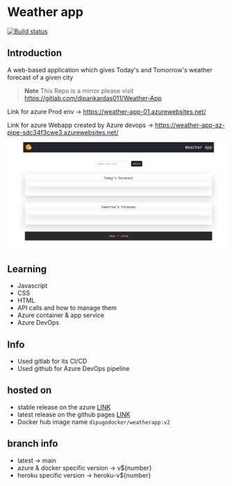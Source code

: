 # Weather app

[![Build status](https://dev.azure.com/dipankardas015/Weather-app/_apis/build/status/Weather-app-Docker%20container-CI)](https://dev.azure.com/dipankardas015/Weather-app/_build/latest?definitionId=6)

## Introduction
A web-based application which gives Today's and Tomorrow's weather forecast of a given city

> **Note**
> This Repo is a mirror please visit https://gitlab.com/dipankardas011/Weather-App

Link for azure Prod env -> https://weather-app-01.azurewebsites.net/

Link for azure Webapp created by Azure devops -> https://weather-app-az-pipe-sdc34f3cwe3.azurewebsites.net/

![Web capture_2-2-2022_17924_dipweatherwebapp azurewebsites net](./CoverPage.jpeg)

## Learning
- Javascript
- CSS
- HTML
- API calls and how to manage them
- Azure container & app service
- Azure DevOps

## Info
* Used gitlab for its CI/CD
* Used github for Azure DevOps pipeline

## hosted on
* stable release on the azure  [LINK](https://dipweatherwebapp.azurewebsites.net)
* latest release on the github pages  [LINK](https://dipankardas011.github.io/Weather-App/)
* Docker hub image name `dipugodocker/weatherapp:v2`

## branch info
* latest -> main
* azure & docker specific version -> v${number}
* heroku specific version -> heroku-v${number}

